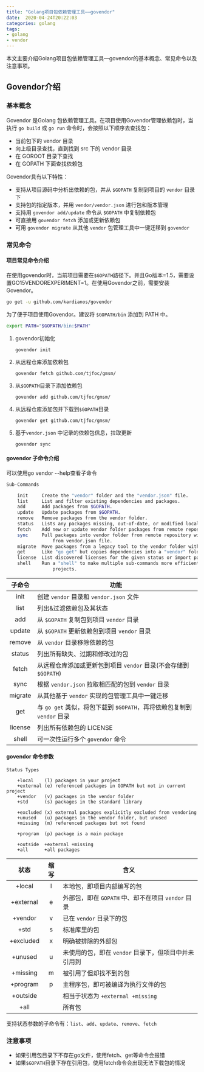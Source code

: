 ```yaml
---
title: "Golang项目包依赖管理工具——govendor"
date:  2020-04-24T20:22:03
categories: golang
tags:
- golang
- vendor
---
```


本文主要介绍Golang项目包依赖管理工具—govendor的基本概念、常见命令以及注意事项。

## Govendor介绍

### 基本概念

Govendor 是Golang 包依赖管理工具。在项目使用Govendor管理依赖包时，当执行 `go build` 或 `go run` 命令时，会按照以下顺序去查找包：

- 当前包下的 vendor 目录
- 向上级目录查找，直到找到 src 下的 vendor 目录
- 在 GOROOT 目录下查找
- 在 GOPATH 下面查找依赖包

Govendor具有以下特性：

- 支持从项目源码中分析出依赖的包，并从 `$GOPATH` 复制到项目的 `vendor` 目录下
- 支持包的指定版本，并用 `vendor/vendor.json` 进行包和版本管理
- 支持用 `govendor add/update` 命令从 `$GOPATH` 中复制依赖包
- 可直接用 `govendor fetch` 添加或更新依赖包
- 可用 `govendor migrate` 从其他 `vendor` 包管理工具中一键迁移到 `govendor`

### 常见命令

#### 项目常见命令介绍

在使用govendor时，当前项目需要在`$GOPATH`路径下。并且Go版本=1.5，需要设置GO15VENDOREXPERIMENT=1。在使用Govendor之前，需要安装Govendor。

```sh
go get -u github.com/kardianos/govendor
```

为了便于项目使用Govendor。建议将 `$GOPATH/bin` 添加到 PATH 中。

```sh
export PATH="$GOPATH/bin:$PATH"
```

1. govendor初始化

   ```
   govendor init
   ```

2. 从远程仓库添加依赖包

   ```
   govendor fetch github.com/tjfoc/gmsm/
   ```

3. 从`$GOPATH`目录下添加依赖包

   ```
   govendor add github.com/tjfoc/gmsm/
   ```

4. 从远程仓库添加包并下载到`$GOPATH`目录

   ```
   govendor get github.com/tjfoc/gmsm/
   ```

5. 基于`vendor.json` 中记录的依赖包信息，拉取更新

   ```
   govendor sync
   ```

####  govendor 子命令介绍

可以使用go vendor --help查看子命令

```sh
Sub-Commands

	init     Create the "vendor" folder and the "vendor.json" file.
	list     List and filter existing dependencies and packages.
	add      Add packages from $GOPATH.
	update   Update packages from $GOPATH.
	remove   Remove packages from the vendor folder.
	status   Lists any packages missing, out-of-date, or modified locally.
	fetch    Add new or update vendor folder packages from remote repository.
	sync     Pull packages into vendor folder from remote repository with revisions
  	             from vendor.json file.
	migrate  Move packages from a legacy tool to the vendor folder with metadata.
	get      Like "go get" but copies dependencies into a "vendor" folder.
	license  List discovered licenses for the given status or import paths.
	shell    Run a "shell" to make multiple sub-commands more efficient for large
	             projects.
```

| 子命令  | 功能                                                         |
| :-----: | ------------------------------------------------------------ |
|  init   | 创建 `vendor` 目录和 `vendor.json` 文件                      |
|  list   | 列出&过滤依赖包及其状态                                      |
|   add   | 从 `$GOPATH` 复制包到项目 `vendor` 目录                      |
| update  | 从 `$GOPATH` 更新依赖包到项目 `vendor` 目录                  |
| remove  | 从 `vendor` 目录移除依赖的包                                 |
| status  | 列出所有缺失、过期和修改过的包                               |
|  fetch  | 从远程仓库添加或更新包到项目 `vendor` 目录(不会存储到 `$GOPATH`) |
|  sync   | 根据 `vendor.json` 拉取相匹配的包到 `vendor` 目录            |
| migrate | 从其他基于 `vendor` 实现的包管理工具中一键迁移               |
|   get   | 与 `go get` 类似，将包下载到 `$GOPATH`，再将依赖包复制到 `vendor` 目录 |
| license | 列出所有依赖包的 LICENSE                                     |
|  shell  | 可一次性运行多个 `govendor` 命令                             |

#### govendor 命令参数

```
Status Types

	+local    (l) packages in your project
	+external (e) referenced packages in GOPATH but not in current project
	+vendor   (v) packages in the vendor folder
	+std      (s) packages in the standard library

	+excluded (x) external packages explicitly excluded from vendoring
	+unused   (u) packages in the vendor folder, but unused
	+missing  (m) referenced packages but not found

	+program  (p) package is a main package

	+outside  +external +missing
	+all      +all packages
```

|   状态    | 缩写 | 含义                                                 |
| :-------: | :--: | ---------------------------------------------------- |
|  +local   |  l   | 本地包，即项目内部编写的包                           |
| +external |  e   | 外部包，即在 `GOPATH` 中、却不在项目 `vendor` 目录   |
|  +vendor  |  v   | 已在 `vendor` 目录下的包                             |
|   +std    |  s   | 标准库里的包                                         |
| +excluded |  x   | 明确被排除的外部包                                   |
|  +unused  |  u   | 未使用的包，即在 `vendor` 目录下，但项目中并未引用到 |
| +missing  |  m   | 被引用了但却找不到的包                               |
| +program  |  p   | 主程序包，即可被编译为执行文件的包                   |
| +outside  |      | 相当于状态为 `+external +missing`                    |
|   +all    |      | 所有包                                               |

支持状态参数的子命令有：`list`、`add`、`update`、`remove`、`fetch`

### 注意事项

+ 如果引用包目录下不存在go文件，使用fetch、get等命令会报错
+ 如果`$GOPATH`目录下存在引用包，使用fetch命令会出现无法下载包的情况